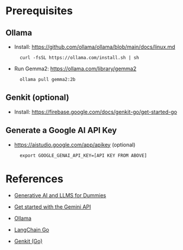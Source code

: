 # Prerequisites 

## Ollama

- Install: https://github.com/ollama/ollama/blob/main/docs/linux.md
    
        
        curl -fsSL https://ollama.com/install.sh | sh
        

- Run Gemma2: https://ollama.com/library/gemma2
    
        
        ollama pull gemma2:2b
        

## Genkit (optional)

- Install: https://firebase.google.com/docs/genkit-go/get-started-go


## Generate a Google AI API Key

- https://aistudio.google.com/app/apikey (optional)

        export GOOGLE_GENAI_API_KEY=[API KEY FROM ABOVE]

# References

- [Generative AI and LLMS for Dummies](https://www.snowflake.com/resource/generative-ai-and-llms-for-dummies)

- [Get started with the Gemini API](https://ai.google.dev/gemini-api/docs)

- [Ollama](https://ollama.com/)

- [LangChain Go](https://tmc.github.io/langchaingo/docs/)

- [Genkit (Go)](https://firebase.google.com/docs/genkit-go/get-started-go)


